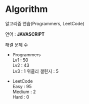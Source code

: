 # Algorithm

알고리즘 연습(Programmers, LeetCode)

언어 : **JAVASCRIPT**

해결 문제 수

- Programmers   
Lv1 : 50   
Lv2 : 43   
Lv3 : 1
위클리 챌린지 : 5

- LeetCode   
Easy : 95   
Medium : 2   
Hard : 0